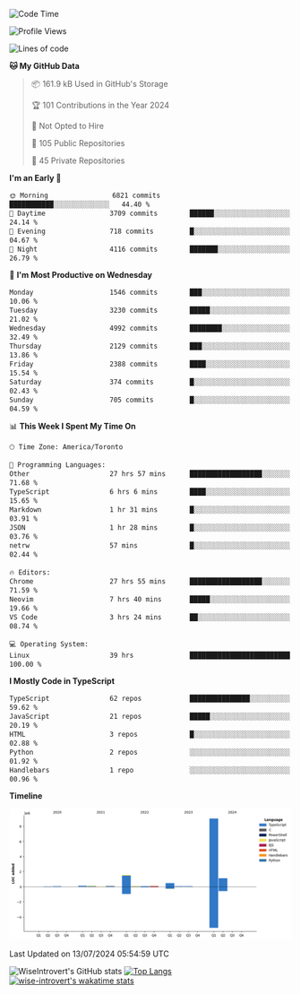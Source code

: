<!--START_SECTION:waka-->
![Code Time](http://img.shields.io/badge/Code%20Time-1%2C893%20hrs%2010%20mins-blue)

![Profile Views](http://img.shields.io/badge/Profile%20Views-0-blue)

![Lines of code](https://img.shields.io/badge/From%20Hello%20World%20I%27ve%20Written-12.9%20million%20lines%20of%20code-blue)

**🐱 My GitHub Data** 

> 📦 161.9 kB Used in GitHub's Storage 
 > 
> 🏆 101 Contributions in the Year 2024
 > 
> 🚫 Not Opted to Hire
 > 
> 📜 105 Public Repositories 
 > 
> 🔑 45 Private Repositories 
 > 
**I'm an Early 🐤** 

```text
🌞 Morning                6821 commits        ███████████░░░░░░░░░░░░░░   44.40 % 
🌆 Daytime                3709 commits        ██████░░░░░░░░░░░░░░░░░░░   24.14 % 
🌃 Evening                718 commits         █░░░░░░░░░░░░░░░░░░░░░░░░   04.67 % 
🌙 Night                  4116 commits        ███████░░░░░░░░░░░░░░░░░░   26.79 % 
```
📅 **I'm Most Productive on Wednesday** 

```text
Monday                   1546 commits        ███░░░░░░░░░░░░░░░░░░░░░░   10.06 % 
Tuesday                  3230 commits        █████░░░░░░░░░░░░░░░░░░░░   21.02 % 
Wednesday                4992 commits        ████████░░░░░░░░░░░░░░░░░   32.49 % 
Thursday                 2129 commits        ███░░░░░░░░░░░░░░░░░░░░░░   13.86 % 
Friday                   2388 commits        ████░░░░░░░░░░░░░░░░░░░░░   15.54 % 
Saturday                 374 commits         █░░░░░░░░░░░░░░░░░░░░░░░░   02.43 % 
Sunday                   705 commits         █░░░░░░░░░░░░░░░░░░░░░░░░   04.59 % 
```


📊 **This Week I Spent My Time On** 

```text
🕑︎ Time Zone: America/Toronto

💬 Programming Languages: 
Other                    27 hrs 57 mins      ██████████████████░░░░░░░   71.68 % 
TypeScript               6 hrs 6 mins        ████░░░░░░░░░░░░░░░░░░░░░   15.65 % 
Markdown                 1 hr 31 mins        █░░░░░░░░░░░░░░░░░░░░░░░░   03.91 % 
JSON                     1 hr 28 mins        █░░░░░░░░░░░░░░░░░░░░░░░░   03.76 % 
netrw                    57 mins             █░░░░░░░░░░░░░░░░░░░░░░░░   02.44 % 

🔥 Editors: 
Chrome                   27 hrs 55 mins      ██████████████████░░░░░░░   71.59 % 
Neovim                   7 hrs 40 mins       █████░░░░░░░░░░░░░░░░░░░░   19.66 % 
VS Code                  3 hrs 24 mins       ██░░░░░░░░░░░░░░░░░░░░░░░   08.74 % 

💻 Operating System: 
Linux                    39 hrs              █████████████████████████   100.00 % 
```

**I Mostly Code in TypeScript** 

```text
TypeScript               62 repos            ███████████████░░░░░░░░░░   59.62 % 
JavaScript               21 repos            █████░░░░░░░░░░░░░░░░░░░░   20.19 % 
HTML                     3 repos             █░░░░░░░░░░░░░░░░░░░░░░░░   02.88 % 
Python                   2 repos             ░░░░░░░░░░░░░░░░░░░░░░░░░   01.92 % 
Handlebars               1 repo              ░░░░░░░░░░░░░░░░░░░░░░░░░   00.96 % 
```



**Timeline**

![Lines of Code chart](https://raw.githubusercontent.com/wise-introvert/wise-introvert/master/assets/bar_graph.png)


 Last Updated on 13/07/2024 05:54:59 UTC
<!--END_SECTION:waka-->

![WiseIntrovert's GitHub stats](https://github-readme-stats.vercel.app/api?username=wise-introvert&count_private=true&show_icons=true)
[![Top Langs](https://github-readme-stats.vercel.app/api/top-langs/?username=wise-introvert&langs_count=10)](https://github.com/anuraghazra/github-readme-stats)
[![wise-introvert's wakatime stats](https://github-readme-stats.vercel.app/api/wakatime?username=wiseintrovert)](https://github.com/anuraghazra/github-readme-stats)
